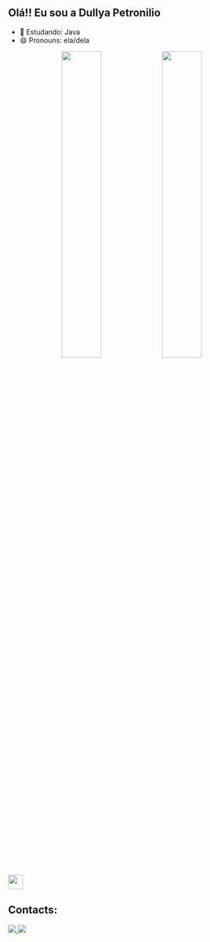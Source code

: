 ## Olá!! Eu sou a Dullya Petronilio




- 🌱 Estudando: Java
- 😄 Pronouns: ela/dela



<div  align="center" style="margin-bottom:100px">
<img width=40% align="center"  src="https://github-readme-streak-stats.herokuapp.com?user=dullya&theme=radical&mode=weekly" />
<img width=40% align="center" src="https://github-readme-stats-git-main-rafaelalexandrino.vercel.app/api/top-langs/?username=dullya&show_icons=true&theme=radical&layout=compact" />
 </div>


<div style ="display inline_block"><br>
  <img allign="center" alter "Java" height="30" whidth ="40" src="https://img.shields.io/badge/Java-ED8B00?style=for-the-badge&logo=openjdk&logoColor=white">



##

## Contacts:

<div> 
<a href="https://www.instagram.com/dullyapetronilio/" target="_blank"><img src="https://img.shields.io/badge/-Instagram-%23E4405F?style=for-the-badge&logo=instagram&logoColor=white">
</a>
<a href="linkedin.com/in/dullya-petronilio-desenvolvedora/" target="_blank"><img src="https://img.shields.io/badge/-LinkedIn-%230077B5?style=for-the-badge&logo=linkedin&logoColor=white"  target="_blank"></a> 
</div>&nbsp;&nbsp;
